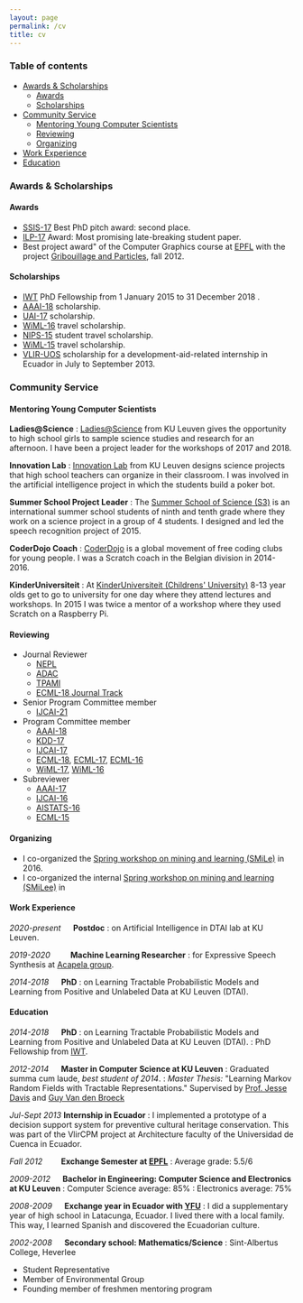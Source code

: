 ```yaml
---
layout: page
permalink: /cv
title: cv
---
```


### Table of contents
* [Awards & Scholarships](#awards--scholarships)
    * [Awards](#awards)
    * [Scholarships](#scholarships)
* [Community Service](#community-service)
    * [Mentoring Young Computer Scientists](#mentoring-young-computer-scientists)
    * [Reviewing](#reviewing)
    * [Organizing](#organizing)
* [Work Experience](#work-experience)
* [Education](#education)

### Awards & Scholarships
#### Awards

- [SSIS-17](http://www.ssis2017.com/) Best PhD pitch award: second place.
- [ILP-17](https://ilp2017.sciencesconf.org/) Award: Most promising late-breaking student paper.
- Best project award" of the Computer Graphics course at [EPFL](https://www.epfl.ch/) with the project [Gribouillage and Particles](https://youtu.be/ont0fk_AmrM), fall 2012.

#### Scholarships
- [IWT](http://www.iwt.be/english/welcome) PhD Fellowship from 1 January 2015 to 31 December 2018 .
- [AAAI-18](https://aaai.org/Conferences/AAAI-18/) scholarship.
- [UAI-17](href="http://www.auai.org/uai2017) scholarship.
- [WiML-16](http://wimlworkshop.org/) travel scholarship.
- [NIPS-15](https://nips.cc/Conferences/2015) student travel scholarship.
- [WiML-15](http://wimlworkshop.org/) travel scholarship.
- [VLIR-UOS](http://www.vliruos.be/) scholarship for a development-aid-related internship in Ecuador in July to September 2013.

### Community Service
#### Mentoring Young Computer Scientists

**Ladies@Science** 
: [Ladies@Science](https://wet.kuleuven.be/ladiesatscience) from KU Leuven gives the opportunity to high school girls to sample science studies and research for an afternoon. I have been a project leader for the workshops of 2017 and 2018.

**Innovation Lab**
: [Innovation Lab](https://eng.kuleuven.be/innovationlab) from KU Leuven designs science projects that high school teachers can organize in their classroom. I was involved in the artificial intelligence project in which the students build a poker bot.

**Summer School Project Leader**
: The [Summer School of Science (S3)](http://drustvo-evo.hr/s3/s3_2015.html#p4) is an international summer school students of ninth and tenth grade where they work on a science project in a group of 4 students. I designed and led the speech recognition project of 2015.

**CoderDojo Coach**
: [CoderDojo](http://www.coderdojobelgium.be/en) is a global movement of free coding clubs for young people. I was a Scratch coach in the Belgian division in 2014-2016.

**KinderUniversiteit**
: At [KinderUniversiteit (Childrens' University)](http://www.kuleuven.be/kinderuniversiteit/) 8-13 year olds get to go to university for one day where they attend lectures and workshops. In 2015 I was twice a mentor of a workshop where they used Scratch on a Raspberry Pi.

#### Reviewing
- Journal Reviewer
    - [NEPL](https://www.springer.com/journal/11063)
    - [ADAC](https://www.springer.com/journal/11634)
    - [TPAMI](https://ieeexplore.ieee.org/xpl/RecentIssue.jsp?punumber=34)
    - [ECML-18 Journal Track](http://www.ecmlpkdd2018.org/) 
- Senior Program Committee member
    - [IJCAI-21](https://ijcai-21.org/)
- Program Committee member
    - [AAAI-18](https://aaai.org/Conferences/AAAI-18/) 
    - [KDD-17](http://www.kdd.org/kdd2017/)
    - [IJCAI-17](https://www.ijcai-17.org/)
    - [ECML-18](http://www.ecmlpkdd2018.org/), [ECML-17](http://www.ecmlpkdd2017.org/), [ECML-16](http://www.ecmlpkdd2016.org/)
    - [WiML-17](http://wimlworkshop.org/), [WiML-16](http://wimlworkshop.org/)
- Subreviewer
    - [AAAI-17](http://www.aaai.org/Conferences/AAAI/aaai17.php)
    - [IJCAI-16](http://www.ijcai-16.org/)
    - [AISTATS-16](http://www.aistats.org)
    - [ECML-15](http://www.ecmlpkdd2015.org/)

#### Organizing
- I co-organized the [Spring workshop on mining and learning (SMiLe)](https://dtai.cs.kuleuven.be/sml) in 2016.
- I co-organized the internal [Spring workshop on mining and learning (SMiLee)](https://dtai.cs.kuleuven.be/smilee) in 

#### Work Experience

*2020-present* &emsp; **Postdoc**
: on Artificial Intelligence in DTAI lab at KU Leuven.

*2019-2020* &emsp;&emsp; **Machine Learning Researcher**
: for Expressive Speech Synthesis at [Acapela group](https://www.acapela-group.com/).

*2014-2018* &emsp; **PhD**
: on Learning Tractable Probabilistic Models and Learning from Positive and Unlabeled Data at KU Leuven (DTAI).

#### Education

*2014-2018* &emsp; **PhD**
: on Learning Tractable Probabilistic Models and Learning from Positive and Unlabeled Data at KU Leuven (DTAI).
: PhD Fellowship from [IWT](http://www.iwt.be/english/welcome).

*2012-2014* &emsp; **Master in Computer Science at KU Leuven**
: Graduated summa cum laude, *best student of 2014*.
: *Master Thesis:* "Learning Markov Random Fields with Tractable Representations." Supervised by [Prof. Jesse Davis](http://people.cs.kuleuven.be/~jesse.davis/) and [Guy Van den Broeck](http://web.cs.ucla.edu/~guyvdb/) 

*Jul-Sept 2013*  **Internship in Ecuador**
: I implemented a prototype of a decision support system for preventive cultural heritage conservation. This was part of the VlirCPM project at Architecture faculty of the Universidad de Cuenca in Ecuador.

*Fall 2012* &emsp; &ensp; **Exchange Semester at [EPFL](https://www.epfl.ch/)**
: Average grade: 5.5/6

*2009-2012* &emsp;  **Bachelor in Engineering: Computer Science and Electronics at KU Leuven**
: Computer Science average: 85%
: Electronics average: 75%

*2008-2009* &emsp; **Exchange year in Ecuador with [YFU](https://yfu.org/)**
: I did a supplementary year of high school in Latacunga, Ecuador. I lived there with a local family. This way, I learned Spanish and discovered the Ecuadorian culture.

*2002-2008* &emsp; **Secondary school: Mathematics/Science**
: Sint-Albertus College, Heverlee
  - Student Representative
  - Member of Environmental Group
  - Founding member of freshmen mentoring program
